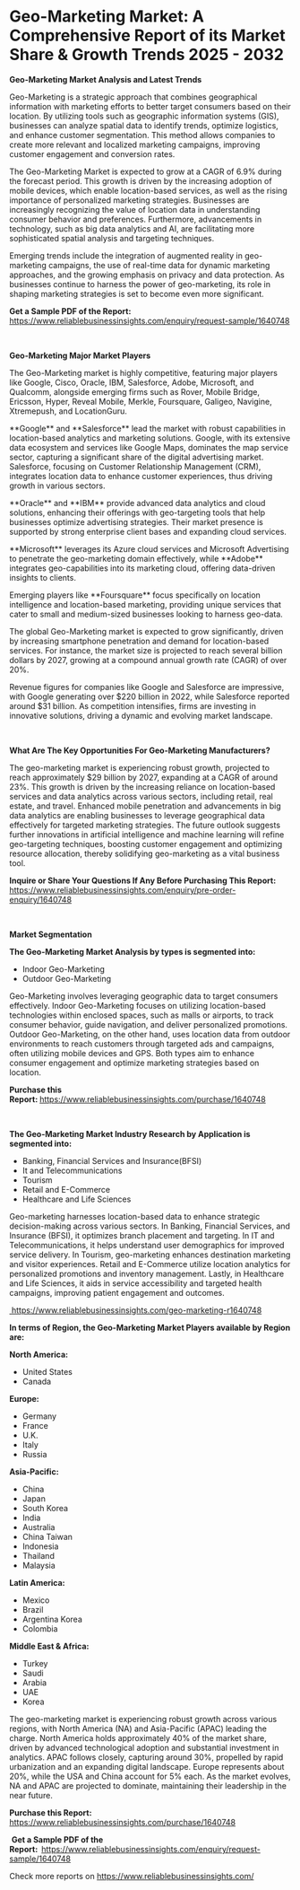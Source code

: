 <p><h1>Geo-Marketing Market: A Comprehensive Report of its Market Share & Growth Trends 2025 - 2032</h1></p><p><strong>Geo-Marketing Market Analysis and Latest Trends</strong></p>
<p><p>Geo-Marketing is a strategic approach that combines geographical information with marketing efforts to better target consumers based on their location. By utilizing tools such as geographic information systems (GIS), businesses can analyze spatial data to identify trends, optimize logistics, and enhance customer segmentation. This method allows companies to create more relevant and localized marketing campaigns, improving customer engagement and conversion rates.</p><p>The Geo-Marketing Market is expected to grow at a CAGR of 6.9% during the forecast period. This growth is driven by the increasing adoption of mobile devices, which enable location-based services, as well as the rising importance of personalized marketing strategies. Businesses are increasingly recognizing the value of location data in understanding consumer behavior and preferences. Furthermore, advancements in technology, such as big data analytics and AI, are facilitating more sophisticated spatial analysis and targeting techniques.</p><p>Emerging trends include the integration of augmented reality in geo-marketing campaigns, the use of real-time data for dynamic marketing approaches, and the growing emphasis on privacy and data protection. As businesses continue to harness the power of geo-marketing, its role in shaping marketing strategies is set to become even more significant.</p></p>
<p><strong>Get a Sample PDF of the Report:&nbsp;</strong> <a href="https://www.reliablebusinessinsights.com/enquiry/request-sample/1640748?utm_campaign=3366&utm_medium=2&utm_source=Github&utm_content=ia&utm_term=23032025&utm_id=geo-marketing">https://www.reliablebusinessinsights.com/enquiry/request-sample/1640748</a></p>
<p>&nbsp;</p>
<p><strong>Geo-Marketing Major Market Players</strong></p>
<p><p>The Geo-Marketing market is highly competitive, featuring major players like Google, Cisco, Oracle, IBM, Salesforce, Adobe, Microsoft, and Qualcomm, alongside emerging firms such as Rover, Mobile Bridge, Ericsson, Hyper, Reveal Mobile, Merkle, Foursquare, Galigeo, Navigine, Xtremepush, and LocationGuru.</p><p>**Google** and **Salesforce** lead the market with robust capabilities in location-based analytics and marketing solutions. Google, with its extensive data ecosystem and services like Google Maps, dominates the map service sector, capturing a significant share of the digital advertising market. Salesforce, focusing on Customer Relationship Management (CRM), integrates location data to enhance customer experiences, thus driving growth in various sectors.</p><p>**Oracle** and **IBM** provide advanced data analytics and cloud solutions, enhancing their offerings with geo-targeting tools that help businesses optimize advertising strategies. Their market presence is supported by strong enterprise client bases and expanding cloud services.</p><p>**Microsoft** leverages its Azure cloud services and Microsoft Advertising to penetrate the geo-marketing domain effectively, while **Adobe** integrates geo-capabilities into its marketing cloud, offering data-driven insights to clients.</p><p>Emerging players like **Foursquare** focus specifically on location intelligence and location-based marketing, providing unique services that cater to small and medium-sized businesses looking to harness geo-data.</p><p>The global Geo-Marketing market is expected to grow significantly, driven by increasing smartphone penetration and demand for location-based services. For instance, the market size is projected to reach several billion dollars by 2027, growing at a compound annual growth rate (CAGR) of over 20%.</p><p>Revenue figures for companies like Google and Salesforce are impressive, with Google generating over $220 billion in 2022, while Salesforce reported around $31 billion. As competition intensifies, firms are investing in innovative solutions, driving a dynamic and evolving market landscape.</p></p>
<p>&nbsp;</p>
<p><strong>What Are The Key Opportunities For Geo-Marketing Manufacturers?</strong></p>
<p><p>The geo-marketing market is experiencing robust growth, projected to reach approximately $29 billion by 2027, expanding at a CAGR of around 23%. This growth is driven by the increasing reliance on location-based services and data analytics across various sectors, including retail, real estate, and travel. Enhanced mobile penetration and advancements in big data analytics are enabling businesses to leverage geographical data effectively for targeted marketing strategies. The future outlook suggests further innovations in artificial intelligence and machine learning will refine geo-targeting techniques, boosting customer engagement and optimizing resource allocation, thereby solidifying geo-marketing as a vital business tool.</p></p>
<p><strong>Inquire or Share Your Questions If Any Before Purchasing This Report:</strong> <a href="https://www.reliablebusinessinsights.com/enquiry/pre-order-enquiry/1640748?utm_campaign=3366&utm_medium=2&utm_source=Github&utm_content=ia&utm_term=23032025&utm_id=geo-marketing">https://www.reliablebusinessinsights.com/enquiry/pre-order-enquiry/1640748</a></p>
<p>&nbsp;</p>
<p><strong>Market Segmentation</strong></p>
<p><strong>The Geo-Marketing Market Analysis by types is segmented into:</strong></p>
<p><ul><li>Indoor Geo-Marketing</li><li>Outdoor Geo-Marketing</li></ul></p>
<p><p>Geo-Marketing involves leveraging geographic data to target consumers effectively. Indoor Geo-Marketing focuses on utilizing location-based technologies within enclosed spaces, such as malls or airports, to track consumer behavior, guide navigation, and deliver personalized promotions. Outdoor Geo-Marketing, on the other hand, uses location data from outdoor environments to reach customers through targeted ads and campaigns, often utilizing mobile devices and GPS. Both types aim to enhance consumer engagement and optimize marketing strategies based on location.</p></p>
<p><strong>Purchase this Report:&nbsp;</strong><a href="https://www.reliablebusinessinsights.com/purchase/1640748?utm_campaign=3366&utm_medium=2&utm_source=Github&utm_content=ia&utm_term=23032025&utm_id=geo-marketing">https://www.reliablebusinessinsights.com/purchase/1640748</a></p>
<p>&nbsp;</p>
<p><strong>The Geo-Marketing Market Industry Research by Application is segmented into:</strong></p>
<p><ul><li>Banking, Financial Services and Insurance(BFSI)</li><li>It and Telecommunications</li><li>Tourism</li><li>Retail and E-Commerce</li><li>Healthcare and Life Sciences</li></ul></p>
<p><p>Geo-marketing harnesses location-based data to enhance strategic decision-making across various sectors. In Banking, Financial Services, and Insurance (BFSI), it optimizes branch placement and targeting. In IT and Telecommunications, it helps understand user demographics for improved service delivery. In Tourism, geo-marketing enhances destination marketing and visitor experiences. Retail and E-Commerce utilize location analytics for personalized promotions and inventory management. Lastly, in Healthcare and Life Sciences, it aids in service accessibility and targeted health campaigns, improving patient engagement and outcomes.</p></p>
<p><a href="https://www.reliablebusinessinsights.com/geo-marketing-r1640748?utm_campaign=3366&utm_medium=2&utm_source=Github&utm_content=ia&utm_term=23032025&utm_id=geo-marketing">&nbsp;https://www.reliablebusinessinsights.com/geo-marketing-r1640748</a></p>
<p><strong>In terms of Region, the Geo-Marketing Market Players available by Region are:</strong></p>
<p>
    <p> <strong> North America: </strong>
        <ul>
            <li>United States</li>
            <li>Canada</li>
        </ul>
        </p> 
    <p> <strong> Europe: </strong>
        <ul>
            <li>Germany</li>
            <li>France</li>
            <li>U.K.</li>
            <li>Italy</li>
            <li>Russia</li>
        </ul>
        </p> 
    <p> <strong> Asia-Pacific: </strong>
        <ul>
            <li>China</li>
            <li>Japan</li>
            <li>South Korea</li>
            <li>India</li>
            <li>Australia</li>
            <li>China Taiwan</li>
            <li>Indonesia</li>
            <li>Thailand</li>
            <li>Malaysia</li>
        </ul>
        </p> 
    <p> <strong> Latin America: </strong>
        <ul>
            <li>Mexico</li>
            <li>Brazil</li>
            <li>Argentina Korea</li>
            <li>Colombia</li>
        </ul>
        </p> 
    <p> <strong> Middle East & Africa: </strong>
        <ul>
            <li>Turkey</li>
            <li>Saudi</li>
            <li>Arabia</li>
            <li>UAE</li>
            <li>Korea</li>
        </ul>
    </p>
    </p>
<p><p>The geo-marketing market is experiencing robust growth across various regions, with North America (NA) and Asia-Pacific (APAC) leading the charge. North America holds approximately 40% of the market share, driven by advanced technological adoption and substantial investment in analytics. APAC follows closely, capturing around 30%, propelled by rapid urbanization and an expanding digital landscape. Europe represents about 20%, while the USA and China account for 5% each. As the market evolves, NA and APAC are projected to dominate, maintaining their leadership in the near future.</p></p>
<p><strong>Purchase this Report: </strong><a href="https://www.reliablebusinessinsights.com/purchase/1640748?utm_campaign=3366&utm_medium=2&utm_source=Github&utm_content=ia&utm_term=23032025&utm_id=geo-marketing">https://www.reliablebusinessinsights.com/purchase/1640748</a></p>
<p>&nbsp;<strong>Get a Sample PDF of the Report:&nbsp;&nbsp;</strong><a href="https://www.reliablebusinessinsights.com/enquiry/request-sample/1640748?utm_campaign=3366&utm_medium=2&utm_source=Github&utm_content=ia&utm_term=23032025&utm_id=geo-marketing">https://www.reliablebusinessinsights.com/enquiry/request-sample/1640748</a></p>
<p><strong></strong></p>
<p>Check more reports on <a href="https://www.reliablebusinessinsights.com/?utm_campaign=3366&utm_medium=2&utm_source=Github&utm_content=ia&utm_term=23032025&utm_id=geo-marketing">https://www.reliablebusinessinsights.com/</a></p>